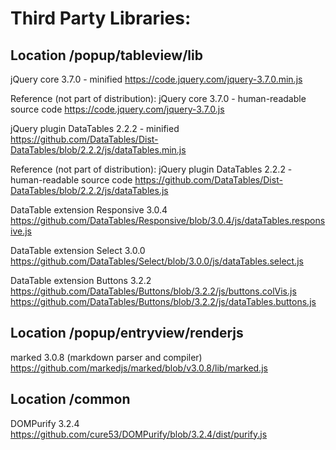 Third Party Libraries:
======================

Location /popup/tableview/lib
-------------------------------------------
jQuery core 3.7.0 - minified
https://code.jquery.com/jquery-3.7.0.min.js

Reference (not part of distribution): jQuery core 3.7.0 - human-readable source code
https://code.jquery.com/jquery-3.7.0.js

jQuery plugin DataTables 2.2.2 - minified
https://github.com/DataTables/Dist-DataTables/blob/2.2.2/js/dataTables.min.js

Reference (not part of distribution): jQuery plugin DataTables 2.2.2 - human-readable source code
https://github.com/DataTables/Dist-DataTables/blob/2.2.2/js/dataTables.js

DataTable extension Responsive 3.0.4
https://github.com/DataTables/Responsive/blob/3.0.4/js/dataTables.responsive.js

DataTable extension Select 3.0.0
https://github.com/DataTables/Select/blob/3.0.0/js/dataTables.select.js

DataTable extension Buttons 3.2.2
https://github.com/DataTables/Buttons/blob/3.2.2/js/buttons.colVis.js
https://github.com/DataTables/Buttons/blob/3.2.2/js/dataTables.buttons.js


Location /popup/entryview/renderjs
----------------------------------------------------
marked 3.0.8 (markdown parser and compiler)
https://github.com/markedjs/marked/blob/v3.0.8/lib/marked.js


Location /common
---------------------------
DOMPurify 3.2.4
https://github.com/cure53/DOMPurify/blob/3.2.4/dist/purify.js
